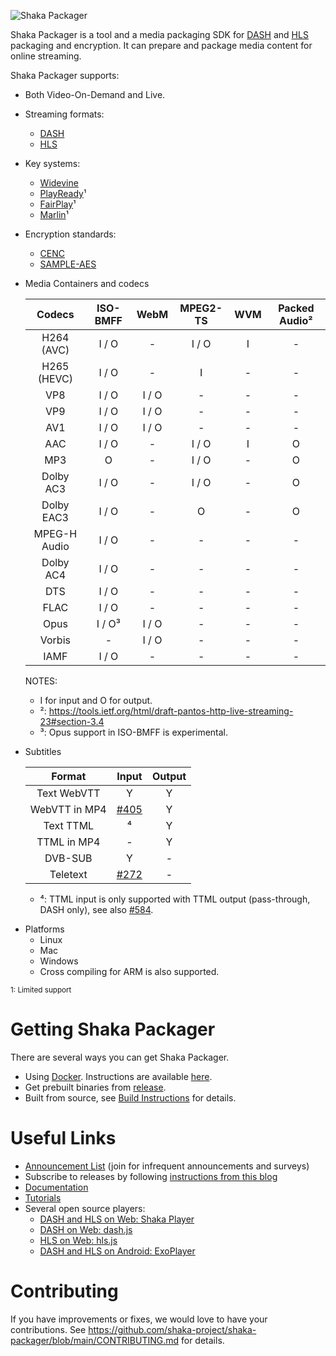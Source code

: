 [comment]: # (While not ideal, absolute URLs are used here as it is the        )

[comment]: # (simplest way to make the links work on GitHub and Docker Hub.    )
[comment]: # (These links in cloned repositories will point back to the main   )
[comment]: # (repository and if it is an issue, we suggest updating the links  )
[comment]: # (in the cloned repository.                                        )
[comment]: # (See https://github.com/shaka-project/shaka-packager/issues/408 for the  )
[comment]: # (full background.                                                 )

![Shaka Packager](https://raw.githubusercontent.com/shaka-project/shaka-packager/main/docs/shaka-packager.png)

Shaka Packager is a tool and a media packaging SDK for
[DASH](http://dashif.org/) and [HLS](https://developer.apple.com/streaming/)
packaging and encryption. It can prepare and package media content for online
streaming.

Shaka Packager supports:

- Both Video-On-Demand and Live.
- Streaming formats:
  - [DASH](http://dashif.org/)
  - [HLS](https://developer.apple.com/streaming/)
- Key systems:
  - [Widevine](http://www.widevine.com/)
  - [PlayReady](https://www.microsoft.com/playready/)¹
  - [FairPlay](https://developer.apple.com/streaming/fps/)¹
  - [Marlin](https://www.intertrust.com/marlin-drm/)¹
- Encryption standards:
  - [CENC](https://en.wikipedia.org/wiki/MPEG_Common_Encryption)
  - [SAMPLE-AES](https://developer.apple.com/library/content/documentation/AudioVideo/Conceptual/HLS_Sample_Encryption/Intro/Intro.html)
- Media Containers and codecs

  |      Codecs       |   ISO-BMFF   |     WebM     |   MPEG2-TS   |     WVM     | Packed Audio²|
  |:-----------------:|:------------:|:------------:|:------------:|:-----------:|:------------:|
  |    H264 (AVC)     |    I / O     |      -       |     I / O    |      I      |       -      |
  |    H265 (HEVC)    |    I / O     |      -       |       I      |      -      |       -      |
  |       VP8         |    I / O     |    I / O     |       -      |      -      |       -      |
  |       VP9         |    I / O     |    I / O     |       -      |      -      |       -      |
  |       AV1         |    I / O     |    I / O     |       -      |      -      |       -      |
  |       AAC         |    I / O     |      -       |     I / O    |      I      |       O      |
  |       MP3         |      O       |      -       |     I / O    |      -      |       O      |
  |    Dolby AC3      |    I / O     |      -       |     I / O    |      -      |       O      |
  |    Dolby EAC3     |    I / O     |      -       |       O      |      -      |       O      |
  |   MPEG-H Audio    |    I / O     |      -       |       -      |      -      |       -      |
  |    Dolby AC4      |    I / O     |      -       |       -      |      -      |       -      |
  |       DTS         |    I / O     |      -       |       -      |      -      |       -      |
  |       FLAC        |    I / O     |      -       |       -      |      -      |       -      |
  |       Opus        |    I / O³    |    I / O     |       -      |      -      |       -      |
  |      Vorbis       |      -       |    I / O     |       -      |      -      |       -      |
  |       IAMF        |    I / O     |      -       |       -      |      -      |       -      |

  NOTES:
  - I for input and O for output.
  - ²: https://tools.ietf.org/html/draft-pantos-http-live-streaming-23#section-3.4
  - ³: Opus support in ISO-BMFF is experimental.
- Subtitles

  |     Format    |  Input   | Output |
  |:-------------:|:--------:|:------:|
  |  Text WebVTT  |    Y     |    Y   |
  | WebVTT in MP4 | [#405][] |    Y   |
  |   Text TTML   |    ⁴     |    Y   |
  |  TTML in MP4  |    -     |    Y   |
  |    DVB-SUB    |    Y     |    -   |
  |   Teletext    | [#272][] |    -   |

  - ⁴: TTML input is only supported with TTML output (pass-through, DASH only),
    see also [#584][].

[#272]: https://github.com/shaka-project/shaka-packager/issues/272
[#405]: https://github.com/shaka-project/shaka-packager/issues/405
[#584]: https://github.com/shaka-project/shaka-packager/issues/584

- Platforms
  - Linux
  - Mac
  - Windows
  - Cross compiling for ARM is also supported.

<sup>1: Limited support</sup>

# Getting Shaka Packager

There are several ways you can get Shaka Packager.

- Using [Docker](https://www.docker.com/whatisdocker).
  Instructions are available
  [here](https://github.com/shaka-project/shaka-packager/blob/main/docs/source/docker_instructions.md).
- Get prebuilt binaries from
  [release](https://github.com/shaka-project/shaka-packager/releases).
- Built from source, see
  [Build Instructions](https://github.com/shaka-project/shaka-packager/blob/main/docs/source/build_instructions.md)
  for details.

# Useful Links

- [Announcement List](https://groups.google.com/forum/#!forum/shaka-packager-users)
  (join for infrequent announcements and surveys)
- Subscribe to releases by following
  [instructions from this blog](https://www.jessesquires.com/blog/2020/07/30/github-tip-watching-releases/)
- [Documentation](https://shaka-project.github.io/shaka-packager/html/)
- [Tutorials](https://shaka-project.github.io/shaka-packager/html/tutorials/tutorials.html)
- Several open source players:
  - [DASH and HLS on Web: Shaka Player](https://github.com/shaka-project/shaka-player)
  - [DASH on Web: dash.js](https://github.com/Dash-Industry-Forum/dash.js)
  - [HLS on Web: hls.js](https://github.com/video-dev/hls.js)
  - [DASH and HLS on Android: ExoPlayer](https://github.com/google/ExoPlayer)

# Contributing

If you have improvements or fixes, we would love to have your contributions.
See https://github.com/shaka-project/shaka-packager/blob/main/CONTRIBUTING.md for
details.

